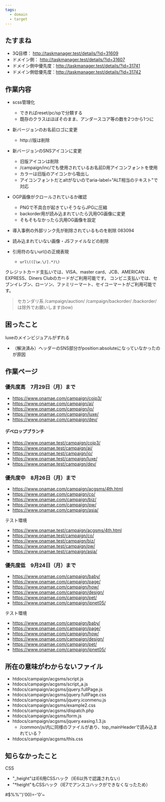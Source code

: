 ```yaml
---
tags:
  - domain
  - target
---
```

## たすまね
- 3Q目標： http://taskmanager.test/details/?id=31609
- ドメイン側： http://taskmanager.test/details/?id=31607
- ドメイン側中優先度：http://taskmanager.test/details/?id=31741
- ドメイン側低優先度：http://taskmanager.test/details/?id=31742

## 作業内容
- scss管理化
    - できればreset/pc/spで分類する
    - 既存のクラスはほぼそのまま、アンダースコア等の数を2つから1つに

- 新バージョンのお名前ロゴに変更
    - http://版は削除

- 新バージョンのSNSアイコンに変更
    - 旧版アイコンは削除
    - /campaign/inc/でも使用されているお名前D用アイコンフォントを使用
    - カラーは旧版のアイコンから吸出し
    - アイコンフォントだとaltがないのでaria-label="ALT相当のテキスト"で対応

- OGP画像がクロールされているか確認
    - PNGで不具合が起きていそうならJPGに圧縮
    - backorder用が読み込まれていたら汎用OG画像に変更
    - そもそもなかったら汎用OG画像を設定

- 導入事例の外部リンク先が削除されているものを削除
083094
- 読み込まれていない画像・JSファイルなどの削除

- 引用符のないurl()の正規表現
	- `url\(([\w.\/].*)\)`



クレジットカード支払いでは、VISA、master card、JCB、AMERICAN EXPRESS、Diners Clubのカードがご利用可能です。
コンビニ支払いでは、セブンイレブン、ローソン、ファミリーマート、セイコーマートがご利用可能です。



> セカンダリ系
> /campaign/auction/
> /campaign/backorder/
> /backorder/
> は除外でお願いします(bow)


## 困ったこと
luxeのメインビジュアルがずれる
- （解決済み）ヘッダーのSNS部分がposition:absoluteになっていなかったのが原因

## 作業ページ
### 優先度高　7月29日（月）まで
- https://www.onamae.com/campaign/cojp3/
- https://www.onamae.com/campaign/ai/
- https://www.onamae.com/campaign/io/
- https://www.onamae.com/campaign/luxe/
- https://www.onamae.com/campaign/dev/

#### デベロップブランチ
- https://www.onamae.test/campaign/cojp3/
- https://www.onamae.test/campaign/ai/
- https://www.onamae.test/campaign/io/
- https://www.onamae.test/campaign/luxe/
- https://www.onamae.test/campaign/dev/


### 優先度中　8月26日（月）まで
- https://www.onamae.com/campaign/acgsms/4th.html
- https://www.onamae.com/campaign/co/
- https://www.onamae.com/campaign/biz/
- https://www.onamae.com/campaign/pw/
- https://www.onamae.com/campaign/asia/

テスト環境
- https://www.onamae.test/campaign/acgsms/4th.html
- https://www.onamae.test/campaign/co/
- https://www.onamae.test/campaign/biz/
- https://www.onamae.test/campaign/pw/
- https://www.onamae.test/campaign/asia/

### 優先度低　9月24日（月）まで
- https://www.onamae.com/campaign/baby/
- https://www.onamae.com/campaign/page/
- https://www.onamae.com/campaign/how/
- https://www.onamae.com/campaign/design/
- https://www.onamae.com/campaign/pet/
- https://www.onamae.com/campaign/jpnet05/

テスト環境
- https://www.onamae.com/campaign/baby/
- https://www.onamae.com/campaign/page/
- https://www.onamae.com/campaign/how/
- https://www.onamae.com/campaign/design/
- https://www.onamae.com/campaign/pet/
- https://www.onamae.com/campaign/jpnet05/


## 所在の意味がわからないファイル
- htdocs/campaign/acgsms/script.js
- htdocs/campaign/acgsms/script_a.js
- htdocs/campaign/acgsms/jquery.fullPage.js
- htdocs/campaign/acgsms/jquery.fullPage.css
- htdocs/campaign/acgsms/jquery.iconmenu.js
- htdocs/campaign/acgsms/example2.css
- htdocs/campaign/acgsms/dispatch.php
- htdocs/campaign/acgsms/form.js
- htdocs/campaign/acgsms/jquery.easing.1.3.js
	- /common/js/内に同様のファイルがあり、top_mainHeaderで読み込まれている？
- htdocs/campaign/acgsms/this.css


## 知らなかったこと
CSS
- "_height"はIE6用CSSハック（IE6以外で認識されない）
- "*height"もCSSハック（IE7でアンスコハックができなくなったため）




#$%%'')'00)=-'0'~
